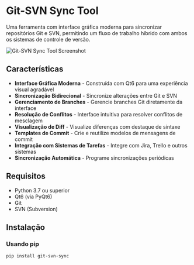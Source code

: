 # Git-SVN Sync Tool

Uma ferramenta com interface gráfica moderna para sincronizar repositórios Git e SVN, permitindo um fluxo de trabalho híbrido com ambos os sistemas de controle de versão.

![Git-SVN Sync Tool Screenshot](screenshot.png)

## Características

- **Interface Gráfica Moderna** - Construída com Qt6 para uma experiência visual agradável
- **Sincronização Bidirecional** - Sincronize alterações entre Git e SVN
- **Gerenciamento de Branches** - Gerencie branches Git diretamente da interface
- **Resolução de Conflitos** - Interface intuitiva para resolver conflitos de mesclagem
- **Visualização de Diff** - Visualize diferenças com destaque de sintaxe
- **Templates de Commit** - Crie e reutilize modelos de mensagens de commit
- **Integração com Sistemas de Tarefas** - Integre com Jira, Trello e outros sistemas
- **Sincronização Automática** - Programe sincronizações periódicas

## Requisitos

- Python 3.7 ou superior
- Qt6 (via PyQt6)
- Git
- SVN (Subversion)

## Instalação

### Usando pip

```bash
pip install git-svn-sync